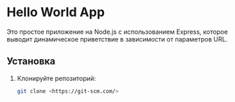 # Hello World App

Это простое приложение на Node.js с использованием Express, которое выводит динамическое приветствие в зависимости от параметров URL.

## Установка

1. Клонируйте репозиторий:
   ```bash
   git clone <https://git-scm.com/>
